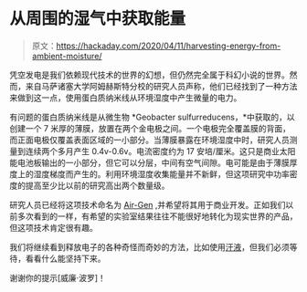 # 从周围的湿气中获取能量

> 原文：<https://hackaday.com/2020/04/11/harvesting-energy-from-ambient-moisture/>

凭空发电是我们依赖现代技术的世界的幻想，但仍然完全属于科幻小说的世界。然而，来自马萨诸塞大学阿姆赫斯特分校的研究人员声称，他们已经找到了一种方法来做到这一点，使用蛋白质纳米线从环境湿度中产生微量的电力。

有问题的蛋白质纳米线是从微生物 *Geobacter sulfurreducens，*中获取的，以创建一个 7 米厚的薄膜，放置在两个金电极之间。一个电极完全覆盖膜的背面，而正面电极仅覆盖表面区域的一小部分。当薄膜暴露在环境湿度中时，研究人员测量到连续两个多月产生 0.4v-0.6v。电流密度约为 17 安培/厘米。这只是商业太阳能电池板输出的一小部分，但它可以分层，中间有空气间隙。电可能是由于薄膜厚度上的湿度梯度而产生的。利用环境湿度收集能量并不新鲜，但这项研究中功率密度的提高至少比以前的研究高出两个数量级。

研究人员已经将这项技术命名为 [Air-Gen](https://www.umass.edu/newsoffice/article/new-green-technology-umass-amherst) ,并希望将其用于商业开发。正如我们以前多次看到的一样，有希望的实验室结果往往不能很好地转化为现实世界的产品，但这项技术肯定很有趣。

我们将继续看到释放电子的各种奇怪而奇妙的方法，比如使用[汗液](https://hackaday.com/2019/10/04/this-biofuel-cell-harvests-energy-from-your-sweat/)，但我们必须等待，看看什么能坚持下来。

谢谢你的提示[威廉·波罗]！